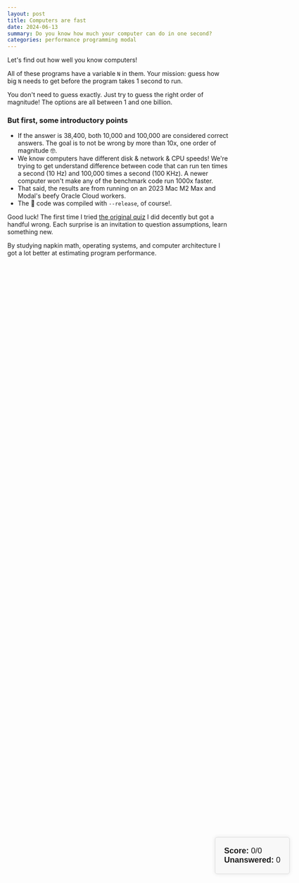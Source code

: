 ```yaml
---
layout: post
title: Computers are fast
date: 2024-06-13
summary: Do you know how much your computer can do in one second?
categories: performance programming modal
---
```


Let's find out how well you know computers! 

All of these programs have a variable `N` in them. Your mission: guess how big `N` needs to get before the program takes 1 second to run.

You don't need to guess exactly. Just try to guess the right order of magnitude!
The options are all between 1 and one billion. 

### But first, some introductory points

- If the answer is 38,400, both 10,000 and 100,000 are considered correct answers. 
The goal is to not be wrong by more than 10x, one order of magnitude 🤓.
- We know computers have different disk & network & CPU speeds! We're trying to get understand difference between code that can run ten times a second (10 Hz) and 100,000 times a second (100 KHz). A newer computer won't make any of the benchmark code run 1000x faster.
- That said, the results are from running on an 2023 Mac M2 Max and Modal's beefy Oracle Cloud workers. 
- The 🦀 code was compiled with `--release`, of course!.

Good luck! The first time I tried [the original quiz](https://computers-are-fast.github.io/) I did decently but got a handful wrong. Each surprise is an invitation to question assumptions, learn something new.


<!-- Quiz -->
<div class="quiz-container">
    <div class="score-container" id="score-container">
        <strong>Score:</strong> <span id="score">0</span>/<span id="answered">0</span><br>
        <strong>Unanswered:</strong> <span id="unanswered">0</span>
    </div>
    <div id="quiz"></div>
</div>

<link rel="stylesheet" href="https://cdnjs.cloudflare.com/ajax/libs/highlight.js/11.9.0/styles/default.min.css">
<script src="https://cdnjs.cloudflare.com/ajax/libs/highlight.js/11.9.0/highlight.min.js"></script>
<script src="https://cdnjs.cloudflare.com/ajax/libs/highlight.js/11.9.0/languages/python.min.js"></script>
<script>
    const questions = [{"name": "bench_dict_mutation", "platform": "macOS-13.4-arm64-arm-64bit", "py_version": "3.11.7 (v3.11.7:fa7a6f2303, Dec  4 2023, 15:22:56) [Clang 13.0.0 (clang-1300.0.29.30)]", "py_version_trio": "3.11.7", "answer": 10000000, "answer_duration_ms": 1009.2619582079352, "estimated_n": 28180832, "bench_source": "d = {}\nmax_entries = 1000\nfor i in range(n):\n    d[i % max_entries] = i", "bench_doc": "Number to guess: How many entries can we add to a dictionary in a second?"}, {"name": "bench_loop", "platform": "macOS-13.4-arm64-arm-64bit", "py_version": "3.11.7 (v3.11.7:fa7a6f2303, Dec  4 2023, 15:22:56) [Clang 13.0.0 (clang-1300.0.29.30)]", "py_version_trio": "3.11.7", "answer": 100000000, "answer_duration_ms": 991.8014083988965, "estimated_n": 110140017, "bench_source": "for _ in range(n):\n    pass", "bench_doc": "Number to guess: How many iterations of an empty loop can we go through in a second?\n\nHints:\n- todo"}, {"name": "bench_parse_http_request", "platform": "macOS-13.4-arm64-arm-64bit", "py_version": "3.11.7 (v3.11.7:fa7a6f2303, Dec  4 2023, 15:22:56) [Clang 13.0.0 (clang-1300.0.29.30)]", "py_version_trio": "3.11.7", "answer": 10000, "answer_duration_ms": 987.7103500068188, "estimated_n": 75477, "bench_source": "class HTTPRequest(BaseHTTPRequestHandler):\n    def __init__(self, request_text):\n        self.rfile = BytesIO(request_text)\n        self.raw_requestline = self.rfile.readline()\n        self.error_code = self.error_message = None\n        self.parse_request()\n\n    def send_error(self, code, message):\n        self.error_code = code\n        self.error_message = message\n\nrequest_text = b\"\"\"GET / HTTP/1.1\nHost: localhost:8001\nConnection: keep-alive\nAccept: text/html,application/xhtml+xml,application/xml;q=0.9,image/webp,*/*;q=0.8\nUpgrade-Insecure-Requests: 1\nUser-Agent: Mozilla/5.0 (Macintosh; Intel Mac OS X 10_10_5) AppleWebKit/537.36 (KHTML, like Gecko) Chrome/45.0.2454.85 Safari/537.36\nAccept-Encoding: gzip, deflate, sdch\nAccept-Language: en-GB,en-US;q=0.8,en;q=0.6\n\"\"\"\nfor _ in range(n):\n    _ = HTTPRequest(request_text)", "bench_doc": "Number to guess: How many HTTP GET requests can we parse in a second?"}, {"name": "bench_run_python", "platform": "macOS-13.4-arm64-arm-64bit", "py_version": "3.11.7 (v3.11.7:fa7a6f2303, Dec  4 2023, 15:22:56) [Clang 13.0.0 (clang-1300.0.29.30)]", "py_version_trio": "3.11.7", "answer": 10, "answer_duration_ms": 925.1868666149676, "estimated_n": 73, "bench_source": "for _ in range(n):\n    subprocess.run(\"python3 -c ''\", shell=True, check=True)", "bench_doc": "Number to guess: How many times can we start the Python interpreter in a second?\n\nHints:\n- This is much less than 100 million :)"}, {"name": "bench_write_to_disk", "platform": "macOS-13.4-arm64-arm-64bit", "py_version": "3.11.7 (v3.11.7:fa7a6f2303, Dec  4 2023, 15:22:56) [Clang 13.0.0 (clang-1300.0.29.30)]", "py_version_trio": "3.11.7", "answer": 1000000000, "answer_duration_ms": 1001.9655417650939, "estimated_n": 3194939218, "bench_source": "def cleanup(f, name):\n    f.flush()\n    os.fsync(f.fileno())\n    f.close()\n    try:\n        os.remove(name)\n    except OSError:\n        pass\n\nchunk_size = 1_000_000  # 1 megabyte\ndata_chunk = b\"a\" * chunk_size\nname = \"/tmp/bench-write-to-disk\"\nbytes_written = 0\nwith open(name, 'wb') as f:\n    while bytes_written < n:\n        written = f.write(data_chunk)\n        bytes_written += chunk_size\n        assert written == chunk_size, \"incomplete disk write\"\n    cleanup(f, name)", "bench_doc": "Number to guess: How many bytes can we write to an output file in a second?\n\nHints: \n- we make sure everything is sync'd to disk before exiting :)"}, {"name": "bench_write_to_memory", "platform": "macOS-13.4-arm64-arm-64bit", "py_version": "3.11.7 (v3.11.7:fa7a6f2303, Dec  4 2023, 15:22:56) [Clang 13.0.0 (clang-1300.0.29.30)]", "py_version_trio": "3.11.7", "answer": 1000000000, "answer_duration_ms": 1080.905433371663, "estimated_n": 10668767230, "bench_source": "chunk_size = 1_000_000  # 1 megabyte\ndata_chunk = \"a\" * chunk_size\noutput = StringIO()\nbytes_written = 0\nwhile bytes_written < n:\n    _ = output.write(data_chunk)\n    bytes_written += chunk_size\noutput.getvalue()", "bench_doc": "Number to guess: How many bytes can we write to a string in memory in a second?"}];
    const options = [1, 10, 100, 1000, 10000, 100000, 1000000, 10000000, 100000000, 1000000000].map((n) => n.toLocaleString());
    let score = 0;
    let answered = 0;
    let unanswered = questions.length;
    function createQuiz() {
        const quizContainer = document.getElementById('quiz');
        questions.forEach((question, index) => {
            const questionDiv = document.createElement('div');
            questionDiv.className = 'question';
            const questionHeading = document.createElement('h3');
            questionHeading.textContent = question.name;
            questionDiv.appendChild(questionHeading);
            const questionText = document.createElement('p');
            questionText.textContent = question.bench_doc;
            questionDiv.appendChild(questionText);
            const questionPre = document.createElement('pre');
            const questionCode = document.createElement('code');
            questionPre.appendChild(questionCode);
            questionCode.textContent = question.bench_source;
            questionCode.classList.add('language-python');
            questionDiv.appendChild(questionPre);
            const optionsDiv = document.createElement('div');
            optionsDiv.className = 'options';
            options.forEach(option => {
                const button = document.createElement('button');
                button.textContent = option;
                button.onclick = () => checkAnswer(button, question.answer, question.estimated_n, questionDiv);
                optionsDiv.appendChild(button);
            });
            questionDiv.appendChild(optionsDiv);
            quizContainer.appendChild(questionDiv);
        });
        document.getElementById('unanswered').textContent = unanswered;
    }
    function checkAnswer(button, correctAnswer, exactAnswer, questionDiv) {
        const allButtons = button.parentElement.children;
        for (let btn of allButtons) {
            btn.disabled = true;
            if (parseInt(btn.textContent.replace(/,/g, '')) === correctAnswer) {
                btn.classList.add('correct');
            }
        }
        if (parseInt(button.textContent.replace(/,/g, '')) !== correctAnswer) {
            button.classList.add('wrong');
        } else {
            score++;
            document.getElementById('score').textContent = score;
        }
        unanswered--;
        answered++;
        document.getElementById('score').textContent = score;
        document.getElementById('answered').textContent = answered;
        document.getElementById('unanswered').textContent = unanswered;
        /* Show exact answer now that user has submitted their guess */ 
        const exactAnswerText = document.createElement('p');
        exactAnswerText.className = 'exact-answer';
        exactAnswerText.innerHTML = `<strong>Answer:</strong> ${exactAnswer.toLocaleString()}`;
        questionDiv.appendChild(exactAnswerText);
        updateScoreColor();
    }
    /* 
    Give user feedback on their performance by coloring the score box according to % of
    correct guesses.
    */
    function updateScoreColor() {
        const scoreElement = document.getElementById('score-container');
        const percentage = score / answered;
        const green = Math.floor(percentage * 200);
        const red = Math.floor((1 - percentage) * 200);
        scoreElement.style.color = `rgb(${red}, ${green}, 50)`;
    }
    createQuiz();
    hljs.highlightAll();
</script>
<!-- End Quiz -->




By studying napkin math, operating systems, and computer architecture I got a lot better at estimating
program performance.


<style>
    .quiz-container {
        margin: 0 auto;
        font-family: Arial, sans-serif;
    }
    .question {
        margin-bottom: 20px;
        padding: 10px;
        border: 1px solid #ddd;
        border-radius: 5px;
    }
    .options button {
        margin: 5px;
        padding: 10px;
        font-size: 16px;
        cursor: pointer;
        border-style: solid;
        border-width: 1px;
        border-radius: 0.25em;
        border-color: hsla(0, 0%, 0%, .2);
    }
    .correct {
        background-color: green;
        color: white;
    }
    .wrong {
        background-color: red;
        color: white;
    }
    pre {
        padding: 0;
    }
    .score-container {
        position: fixed;
        right: 5em;
        top: 50%;
        transform: translateY(-50%);
        padding: 20px;
        background: #f8f8f8;
        border: 1px solid #ddd;
        border-radius: 5px;
        box-shadow: 0 0 10px rgba(0,0,0,0.1);
        font-size: 18px;
    }
    .exact-answer {
        margin-top: 10px;
        color: #333;
    }
</style>
